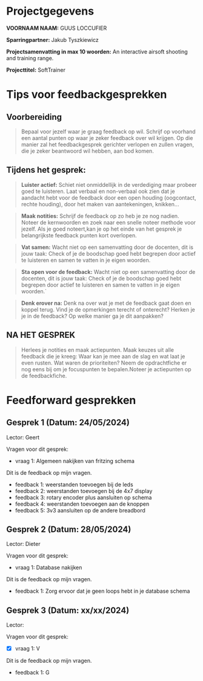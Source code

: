# Projectgegevens

**VOORNAAM NAAM:** GUUS LOCCUFIER

**Sparringpartner:** Jakub Tyszkiewicz

**Projectsamenvatting in max 10 woorden:** An interactive airsoft shooting and training range.

**Projecttitel:** SoftTrainer

# Tips voor feedbackgesprekken

## Voorbereiding

> Bepaal voor jezelf waar je graag feedback op wil. Schrijf op voorhand een aantal punten op waar je zeker feedback over wil krijgen. Op die manier zal het feedbackgesprek gerichter verlopen en zullen vragen, die je zeker beantwoord wil hebben, aan bod komen.

## Tijdens het gesprek:

> **Luister actief:** Schiet niet onmiddellijk in de verdediging maar probeer goed te luisteren. Laat verbaal en non-verbaal ook zien dat je aandacht hebt voor de feedback door een open houding (oogcontact, rechte houding), door het maken van aantekeningen, knikken...

> **Maak notities:** Schrijf de feedback op zo heb je ze nog nadien. Noteer de kernwoorden en zoek naar een snelle noteer methode voor jezelf. Als je goed noteert,kan je op het einde van het gesprek je belangrijkste feedback punten kort overlopen.

> **Vat samen:** Wacht niet op een samenvatting door de docenten, dit is jouw taak: Check of je de boodschap goed hebt begrepen door actief te luisteren en samen te vatten in je eigen woorden.

> **Sta open voor de feedback:** Wacht niet op een samenvatting door de docenten, dit is jouw taak: Check of je de boodschap goed hebt begrepen door actief te luisteren en samen te vatten in je eigen woorden.`

> **Denk erover na:** Denk na over wat je met de feedback gaat doen en koppel terug. Vind je de opmerkingen terecht of onterecht? Herken je je in de feedback? Op welke manier ga je dit aanpakken?

## NA HET GESPREK

> Herlees je notities en maak actiepunten. Maak keuzes uit alle feedback die je kreeg: Waar kan je mee aan de slag en wat laat je even rusten. Wat waren de prioriteiten? Neem de opdrachtfiche er nog eens bij om je focuspunten te bepalen.Noteer je actiepunten op de feedbackfiche.

# Feedforward gesprekken

## Gesprek 1 (Datum: 24/05/2024)

Lector: Geert

Vragen voor dit gesprek: 

- vraag 1: Algemeen nakijken van fritzing schema 

Dit is de feedback op mijn vragen.

- feedback 1: weerstanden toevoegen bij de leds
- feedback 2: weerstanden toevoegen bij de 4x7 display
- feedback 3: rotary encoder plus aansluiten op schema
- feedback 4: weerstanden toevoegen aan de knoppen
- feedback 5: 3v3 aansluiten op de andere breadbord


## Gesprek 2 (Datum: 28/05/2024)

Lector: Dieter

Vragen voor dit gesprek:

- vraag 1: Database nakijken

Dit is de feedback op mijn vragen.

- feedback 1: Zorg ervoor dat je geen loops hebt in je database schema

## Gesprek 3 (Datum: xx/xx/2024)

Lector:

Vragen voor dit gesprek:

- [x] vraag 1: V

Dit is de feedback op mijn vragen.

- feedback 1: G
